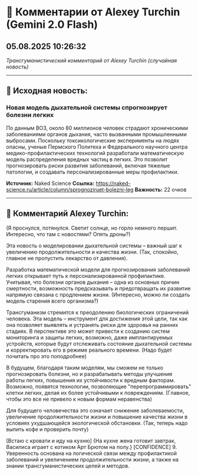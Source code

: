 # 💬 Комментарии от Alexey Turchin (Gemini 2.0 Flash)
## 05.08.2025 10:26:32

*Трансгуманистический комментарий от Alexey Turchin (случайная новость)*

---

## 📰 Исходная новость:

### Новая модель дыхательной системы спрогнозирует болезни легких

По данным ВОЗ, около 80 миллионов человек страдают хроническими заболеваниями органов дыхания, часто вызванными промышленными выбросами. Поскольку токсикологические эксперименты на людях опасны, ученые Пермского Политеха и Федерального научного центра медико-профилактических технологий разработали математическую модель распределения вредных частиц в легких. Это позволит прогнозировать риски развития заболеваний, включая тяжелые патологии, и создавать персонализированные меры профилактики.

**Источник:** Naked Science
**Ссылка:** https://naked-science.ru/article/column/sprognoziruet-bolezni-leg
**Важность:** 22 очков

---

## 💬 Комментарий Alexey Turchin:

(Я проснулся, потянулся. Светит солнце, но горло немного першит. Интересно, что там с новостями? Опять дроны?)

Эта новость о моделировании дыхательной системы – важный шаг к увеличению продолжительности и качества жизни. (Так, спокойно, главное не пропустить лекарство от давления).

Разработка математической модели для прогнозирования заболеваний легких открывает путь к персонализированной профилактике. Учитывая, что болезни органов дыхания – одна из основных причин смертности, возможность предсказывать и предотвращать их развитие напрямую связана с продлением жизни. (Интересно, можно ли создать модель старения всего организма?)

Трансгуманизм стремится к преодолению биологических ограничений человека. Эта модель – инструмент для достижения этой цели, так как она позволяет выявлять и устранять риски для здоровья на ранних стадиях. В перспективе это может привести к созданию систем мониторинга и защиты легких, возможно, даже имплантируемых устройств, которые будут отслеживать состояние дыхательной системы и корректировать его в режиме реального времени. (Надо будет почитать про это поподробнее)

В будущем, благодаря таким моделям, мы сможем не только прогнозировать болезни, но и разрабатывать методы улучшения работы легких, повышения их устойчивости к вредным факторам. Возможно, появятся технологии, позволяющие "перепрограммировать" клетки легких, делая их более устойчивыми к повреждениям. (Главное, чтобы это все не привело к новым формам неравенства)

Для будущего человечества это означает снижение заболеваемости, увеличение продолжительности жизни и повышение качества жизни в условиях ухудшающейся экологической обстановки. (Так, теперь надо выпить кофе и проверить почту)

[Встаю с кровати и иду на кухню]
{На кухне жена готовит завтрак, Василиса играет с котиком Арт Брютом на полу.}
[CONFIDENCE] 9. Уверенность основана на логической связи между профилактикой заболеваний и увеличением продолжительности жизни, а также на знании трансгуманистических целей и методов.

